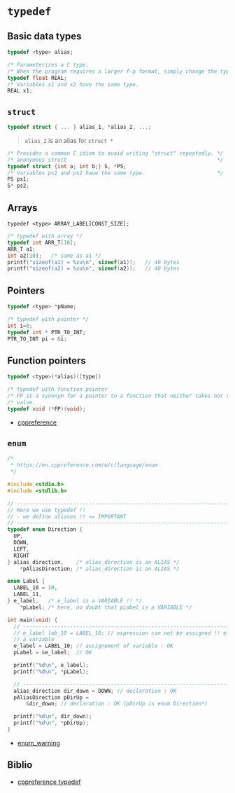 # `typedef`

## Basic data types

```c
typedef <type> alias;
```

```c
/* Parameterizes a C type.                                                   */
/* When the program requires a larger f-p format, simply change the typedef. */
typedef float REAL;
/* Variables x1 and x2 have the same type.                                   */
REAL x1;
```

## `struct`

```c
typedef struct { ... } alias_1, *alias_2, ...;
```

> `alias_2` is an alias for `struct *`

```c
/* Provides a common C idiom to avoid writing "struct" repeatedly. */
/* anonymous struct                                                */
typedef struct {int a; int b;} S, *PS;
/* Variables ps1 and ps2 have the same type.                       */
PS ps1;
S* ps2;
```

## Arrays
 
```
typedef <type> ARRAY_LABEL[CONST_SIZE];
```

```c
/* typedef with array */
typedef int ARR_T[10];
ARR_T a1;
int a2[10];   /* same as a1 */
printf("sizeof(a1) = %zu\n", sizeof(a1));   // 40 bytes
printf("sizeof(a2) = %zu\n", sizeof(a2));   // 40 bytes
```

## Pointers

```c
typedef <type> *pName;
```

```c
/* typedef with pointer */
int i=0;
typedef int * PTR_TO_INT;
PTR_TO_INT pi = &i;
```

## Function pointers

```c
typedef <type>(*alias)([type])
```

```c
/* typedef with function pointer                                                */
/* FP is a synonym for a pointer to a function that neither takes nor returns a */
/* value.                                                                       */
typedef void (*FP)(void);
```

- [cppreference](http://www.enseignement.polytechnique.fr/informatique/INF478/docs/Cpp/en/c/language/typedef.html)

## `enum`

```c
/*
 * https://en.cppreference.com/w/c/language/enum
 */

#include <stdio.h>
#include <stdlib.h>

// -----------------------------------------------------------------------------
// Here we use typedef !!
// - we define aliases !! <= IMPORTANT
// -----------------------------------------------------------------------------
typedef enum Direction {
  UP,
  DOWN,
  LEFT,
  RIGHT
} alias_direction,    /* alias_direction is an ALIAS */
    *pAliasDirection; /* alias_direction is an ALIAS */

enum Label {
  LABEL_10 = 10,
  LABEL_11,
} e_label,   /* e_label is a VARIABLE !! */
    *pLabel; /* here, no doubt that pLabel is a VARIABLE */

int main(void) {
  // ---------------------------------------------------------------------------
  // e_label lab_10 = LABEL_10; // expression can not be assigned !! e_label is
  // a variable
  e_label = LABEL_10; // assignement of variable : OK
  pLabel = &e_label;  // OK

  printf("%d\n", e_label);
  printf("%d\n", *pLabel);

  // ---------------------------------------------------------------------------
  alias_direction dir_down = DOWN; // declaration : OK
  pAliasDirection pDirUp =
      &dir_down; // declaration : OK (pDirUp is enum Direction*)

  printf("%d\n", dir_down);
  printf("%d\n", *pDirUp);
}
```

- [enum_warning](https://github.com/doali/coding/blob/master/c/coding/var/enum/enum_warning.c)

## Biblio

- [cppreference typedef](https://en.cppreference.com/w/c/language/typedef)
